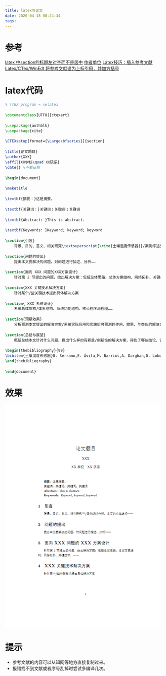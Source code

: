 ```yaml
---
title: latex写论文
date: 2020-04-18 00:24:34
tags:
---
```


# 参考
[latex 中section的标题左对齐而不是居中](https://blog.csdn.net/u_7890/article/details/82050300)
[作者单位](https://blog.csdn.net/robert_chen1988/article/details/79187224)
[Latex技巧：插入参考文献](https://www.cnblogs.com/yifdu25/p/8330652.html)
[Latex/CTex/WinEdt 将参考文献设为上标引用，并加方括号](https://blog.csdn.net/pang9998/article/details/93849645)

# latex代码
```tex
% !TEX program = xelatex

\documentclass[UTF8]{ctexart}

\usepackage{authblk}
\usepackage{cite}

\CTEXsetup[format={\Large\bfseries}]{section}

\title{论文题目}
\author{XXX}
\affil{XX学校\quad XX院系}
\date{} %不要日期

\begin{document}

\maketitle

\textbf{摘要：}这是摘要。

\textbf{关键词：}关键词；关键词；关键词

\textbf{Abstract: }This is abstract.

\textbf{Keywords: }Keyword; keyword; keyword

\section{引言}
    背景、目的、意义、相关研究\textsuperscript{\cite{土壤湿度传感器}}/案例综述分析、本文的总体结构……

\section{问题的提出}
    提出本文要解决的问题，对问题进行描述、分析……

\section{面向 XXX 问题的XXX方案设计}
    针对第 2 节提出的问题，给出解决方案：包括总体思路、总体方案结构、网络拓扑、关键技术、……

\section{XXX 关键技术解决方案}
    针对某个/些关键技术提出具体解决方案

\section{ XXX 系统设计}
    系统总体架构/体系结构、系统功能结构、核心程序流程图……

\section{预期效果}
    分析预测本文提出的解决方案/系统实际应用和实施后可预测的作用、效果、与类似的解决方案对比……

\section{总结与展望}
    概括总结本文针对什么问题、提出什么样的有新意/创新性的解决方案、得到了哪些结论、论文有哪些贡献、还存在哪些未解决或未讨论有待进一步解决的问题、下一步如果继续这一研究的方向和思路……

\begin{thebibliography}{99}
\bibitem{土壤湿度传感器}D. Serrano,E. Ávila,M. Barrios,A. Darghan,D. Lobo. Surface soil moisture monitoring with near-ground sensors: Performance assessment of a matric potential-based method[J]. Measurement,2020,155.
\end{thebibliography}

\end{document}
```

# 效果
![在这里插入图片描述](latex写论文/2020041715262699.png)
# 提示
- 参考文献的内容可以从知网等地方直接复制过来。
- 报错找不到文献或者序号乱掉时尝试多编译几次。

